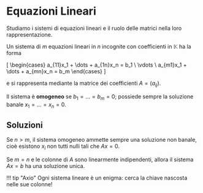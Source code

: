 # Equazioni Lineari

Studiamo i sistemi di equazioni lineari e il ruolo delle matrici nella loro rappresentazione.

Un sistema di $m$ equazioni lineari in $n$ incognite con coefficienti in $\mathbb{K}$ ha la forma

\[
\begin{cases}
a_{11}x_1 + \dots + a_{1n}x_n = b_1 \\
\vdots \\
a_{m1}x_1 + \dots + a_{mn}x_n = b_m
\end{cases}
\]

e si rappresenta mediante la matrice dei coefficienti $A=(a_{ij})$.

Il sistema è **omogeneo** se $b_1=\dots=b_m=0$; possiede sempre la soluzione banale $x_1=\dots=x_n=0$.

## Soluzioni

Se $n>m$, il sistema omogeneo ammette sempre una soluzione non banale, cioè esistono $x_i$ non tutti nulli tali che $Ax=0$.

Se $m=n$ e le colonne di $A$ sono linearmente indipendenti, allora il sistema $Ax=b$ ha una soluzione unica.

!!! tip "Axio"
    Ogni sistema lineare è un enigma: cerca la chiave nascosta nelle sue colonne!
